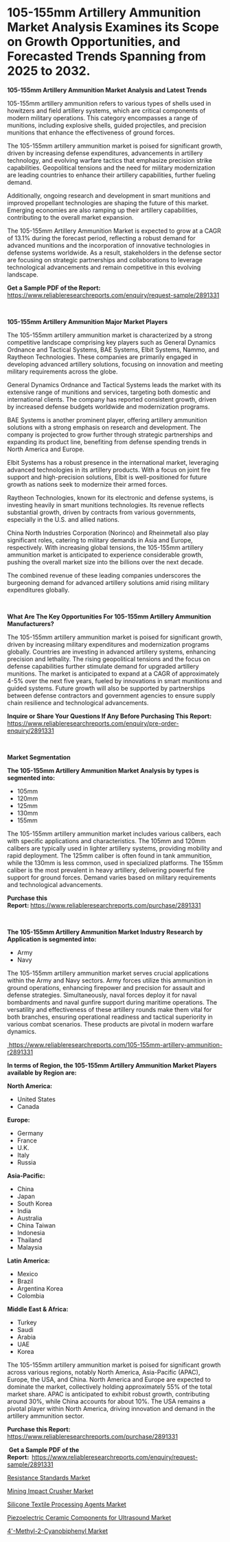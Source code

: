 <p><h1>105-155mm Artillery Ammunition Market Analysis Examines its Scope on Growth Opportunities, and Forecasted Trends Spanning from 2025 to 2032.</h1></p><p><strong>105-155mm Artillery Ammunition Market Analysis and Latest Trends</strong></p>
<p><p>105-155mm artillery ammunition refers to various types of shells used in howitzers and field artillery systems, which are critical components of modern military operations. This category encompasses a range of munitions, including explosive shells, guided projectiles, and precision munitions that enhance the effectiveness of ground forces. </p><p>The 105-155mm artillery ammunition market is poised for significant growth, driven by increasing defense expenditures, advancements in artillery technology, and evolving warfare tactics that emphasize precision strike capabilities. Geopolitical tensions and the need for military modernization are leading countries to enhance their artillery capabilities, further fueling demand.</p><p>Additionally, ongoing research and development in smart munitions and improved propellant technologies are shaping the future of this market. Emerging economies are also ramping up their artillery capabilities, contributing to the overall market expansion. </p><p>The 105-155mm Artillery Ammunition Market is expected to grow at a CAGR of 13.1% during the forecast period, reflecting a robust demand for advanced munitions and the incorporation of innovative technologies in defense systems worldwide. As a result, stakeholders in the defense sector are focusing on strategic partnerships and collaborations to leverage technological advancements and remain competitive in this evolving landscape.</p></p>
<p><strong>Get a Sample PDF of the Report:&nbsp;</strong> <a href="https://www.reliableresearchreports.com/enquiry/request-sample/2891331?utm_campaign=118&utm_medium=2&utm_source=Github&utm_content=ia&utm_term=14032025&utm_id=105-155mm-artillery-ammunition">https://www.reliableresearchreports.com/enquiry/request-sample/2891331</a></p>
<p>&nbsp;</p>
<p><strong>105-155mm Artillery Ammunition Major Market Players</strong></p>
<p><p>The 105-155mm artillery ammunition market is characterized by a strong competitive landscape comprising key players such as General Dynamics Ordnance and Tactical Systems, BAE Systems, Elbit Systems, Nammo, and Raytheon Technologies. These companies are primarily engaged in developing advanced artillery solutions, focusing on innovation and meeting military requirements across the globe.</p><p>General Dynamics Ordnance and Tactical Systems leads the market with its extensive range of munitions and services, targeting both domestic and international clients. The company has reported consistent growth, driven by increased defense budgets worldwide and modernization programs.</p><p>BAE Systems is another prominent player, offering artillery ammunition solutions with a strong emphasis on research and development. The company is projected to grow further through strategic partnerships and expanding its product line, benefiting from defense spending trends in North America and Europe.</p><p>Elbit Systems has a robust presence in the international market, leveraging advanced technologies in its artillery products. With a focus on joint fire support and high-precision solutions, Elbit is well-positioned for future growth as nations seek to modernize their armed forces.</p><p>Raytheon Technologies, known for its electronic and defense systems, is investing heavily in smart munitions technologies. Its revenue reflects substantial growth, driven by contracts from various governments, especially in the U.S. and allied nations.</p><p>China North Industries Corporation (Norinco) and Rheinmetall also play significant roles, catering to military demands in Asia and Europe, respectively. With increasing global tensions, the 105-155mm artillery ammunition market is anticipated to experience considerable growth, pushing the overall market size into the billions over the next decade. </p><p>The combined revenue of these leading companies underscores the burgeoning demand for advanced artillery solutions amid rising military expenditures globally.</p></p>
<p>&nbsp;</p>
<p><strong>What Are The Key Opportunities For 105-155mm Artillery Ammunition Manufacturers?</strong></p>
<p><p>The 105-155mm artillery ammunition market is poised for significant growth, driven by increasing military expenditures and modernization programs globally. Countries are investing in advanced artillery systems, enhancing precision and lethality. The rising geopolitical tensions and the focus on defense capabilities further stimulate demand for upgraded artillery munitions. The market is anticipated to expand at a CAGR of approximately 4-5% over the next five years, fueled by innovations in smart munitions and guided systems. Future growth will also be supported by partnerships between defense contractors and government agencies to ensure supply chain resilience and technological advancements.</p></p>
<p><strong>Inquire or Share Your Questions If Any Before Purchasing This Report:</strong> <a href="https://www.reliableresearchreports.com/enquiry/pre-order-enquiry/2891331?utm_campaign=118&utm_medium=2&utm_source=Github&utm_content=ia&utm_term=14032025&utm_id=105-155mm-artillery-ammunition">https://www.reliableresearchreports.com/enquiry/pre-order-enquiry/2891331</a></p>
<p>&nbsp;</p>
<p><strong>Market Segmentation</strong></p>
<p><strong>The 105-155mm Artillery Ammunition Market Analysis by types is segmented into:</strong></p>
<p><ul><li>105mm</li><li>120mm</li><li>125mm</li><li>130mm</li><li>155mm</li></ul></p>
<p><p>The 105-155mm artillery ammunition market includes various calibers, each with specific applications and characteristics. The 105mm and 120mm calibers are typically used in lighter artillery systems, providing mobility and rapid deployment. The 125mm caliber is often found in tank ammunition, while the 130mm is less common, used in specialized platforms. The 155mm caliber is the most prevalent in heavy artillery, delivering powerful fire support for ground forces. Demand varies based on military requirements and technological advancements.</p></p>
<p><strong>Purchase this Report:&nbsp;</strong><a href="https://www.reliableresearchreports.com/purchase/2891331?utm_campaign=118&utm_medium=2&utm_source=Github&utm_content=ia&utm_term=14032025&utm_id=105-155mm-artillery-ammunition">https://www.reliableresearchreports.com/purchase/2891331</a></p>
<p>&nbsp;</p>
<p><strong>The 105-155mm Artillery Ammunition Market Industry Research by Application is segmented into:</strong></p>
<p><ul><li>Army</li><li>Navy</li></ul></p>
<p><p>The 105-155mm artillery ammunition market serves crucial applications within the Army and Navy sectors. Army forces utilize this ammunition in ground operations, enhancing firepower and precision for assault and defense strategies. Simultaneously, naval forces deploy it for naval bombardments and naval gunfire support during maritime operations. The versatility and effectiveness of these artillery rounds make them vital for both branches, ensuring operational readiness and tactical superiority in various combat scenarios. These products are pivotal in modern warfare dynamics.</p></p>
<p><a href="https://www.reliableresearchreports.com/105-155mm-artillery-ammunition-r2891331?utm_campaign=118&utm_medium=2&utm_source=Github&utm_content=ia&utm_term=14032025&utm_id=105-155mm-artillery-ammunition">&nbsp;https://www.reliableresearchreports.com/105-155mm-artillery-ammunition-r2891331</a></p>
<p><strong>In terms of Region, the 105-155mm Artillery Ammunition Market Players available by Region are:</strong></p>
<p>
    <p> <strong> North America: </strong>
        <ul>
            <li>United States</li>
            <li>Canada</li>
        </ul>
        </p> 
    <p> <strong> Europe: </strong>
        <ul>
            <li>Germany</li>
            <li>France</li>
            <li>U.K.</li>
            <li>Italy</li>
            <li>Russia</li>
        </ul>
        </p> 
    <p> <strong> Asia-Pacific: </strong>
        <ul>
            <li>China</li>
            <li>Japan</li>
            <li>South Korea</li>
            <li>India</li>
            <li>Australia</li>
            <li>China Taiwan</li>
            <li>Indonesia</li>
            <li>Thailand</li>
            <li>Malaysia</li>
        </ul>
        </p> 
    <p> <strong> Latin America: </strong>
        <ul>
            <li>Mexico</li>
            <li>Brazil</li>
            <li>Argentina Korea</li>
            <li>Colombia</li>
        </ul>
        </p> 
    <p> <strong> Middle East & Africa: </strong>
        <ul>
            <li>Turkey</li>
            <li>Saudi</li>
            <li>Arabia</li>
            <li>UAE</li>
            <li>Korea</li>
        </ul>
    </p>
    </p>
<p><p>The 105-155mm artillery ammunition market is poised for significant growth across various regions, notably North America, Asia-Pacific (APAC), Europe, the USA, and China. North America and Europe are expected to dominate the market, collectively holding approximately 55% of the total market share. APAC is anticipated to exhibit robust growth, contributing around 30%, while China accounts for about 10%. The USA remains a pivotal player within North America, driving innovation and demand in the artillery ammunition sector.</p></p>
<p><strong>Purchase this Report: </strong><a href="https://www.reliableresearchreports.com/purchase/2891331?utm_campaign=118&utm_medium=2&utm_source=Github&utm_content=ia&utm_term=14032025&utm_id=105-155mm-artillery-ammunition">https://www.reliableresearchreports.com/purchase/2891331</a></p>
<p>&nbsp;<strong>Get a Sample PDF of the Report:&nbsp;&nbsp;</strong><a href="https://www.reliableresearchreports.com/enquiry/request-sample/2891331?utm_campaign=118&utm_medium=2&utm_source=Github&utm_content=ia&utm_term=14032025&utm_id=105-155mm-artillery-ammunition">https://www.reliableresearchreports.com/enquiry/request-sample/2891331</a></p>
<p><strong></strong></p>
<p><p><a href="https://github.com/dhimipuc/Market-Research-Report-List-1/blob/main/resistance-standards-market.md?utm_campaign=118&utm_medium=2&utm_source=Github&utm_content=ia&utm_term=14032025&utm_id=105-155mm-artillery-ammunition">Resistance Standards Market</a></p><p><a href="https://github.com/elroddrewspm/Market-Research-Report-List-1/blob/main/mining-impact-crusher-market.md?utm_campaign=118&utm_medium=2&utm_source=Github&utm_content=ia&utm_term=14032025&utm_id=105-155mm-artillery-ammunition">Mining Impact Crusher Market</a></p><p><a href="https://github.com/mokeleveisel/Market-Research-Report-List-1/blob/main/silicone-textile-processing-agents-market.md?utm_campaign=118&utm_medium=2&utm_source=Github&utm_content=ia&utm_term=14032025&utm_id=105-155mm-artillery-ammunition">Silicone Textile Processing Agents Market</a></p><p><a href="https://github.com/baheraennika/Market-Research-Report-List-1/blob/main/piezoelectric-ceramic-components-for-ultrasound-market.md?utm_campaign=118&utm_medium=2&utm_source=Github&utm_content=ia&utm_term=14032025&utm_id=105-155mm-artillery-ammunition">Piezoelectric Ceramic Components for Ultrasound Market</a></p><p><a href="https://github.com/helmeludu/Market-Research-Report-List-1/blob/main/4-methyl-2-cyanobiphenyl-market.md?utm_campaign=118&utm_medium=2&utm_source=Github&utm_content=ia&utm_term=14032025&utm_id=105-155mm-artillery-ammunition">4'-Methyl-2-Cyanobiphenyl Market</a></p></p>